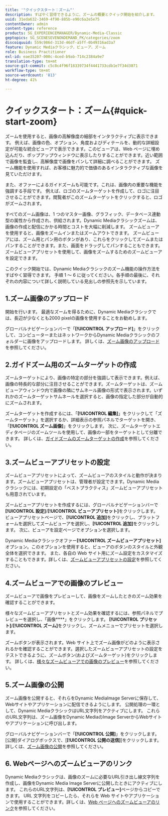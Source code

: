 ```yaml
---
title: '"クイックスタート：ズーム"'
description: すばやく習得できるように、ズームの概要とクイック開始を紹介します。
uuid: 31eda632-3469-4f90-885b-e90c6a2e5e75
contentOwner: admin
content-type: reference
products: SG_EXPERIENCEMANAGER/Dynamic-Media-Classic
geptopics: SG_SCENESEVENONDEMAND_PK/categories/zoom
discoiquuid: 559c986d-313d-46df-a5ff-0b49316ad3a7
feature: Dynamic Mediaクラシック，ビューア，ズーム
role: Business Practitioner
exl-id: eae35207-000c-4ced-b9ab-714c2384a9e7
translation-type: tm+mt
source-git-commit: c5c8c4f96f18339734f4441733cdb1e7f34d3071
workflow-type: tm+mt
source-wordcount: '813'
ht-degree: 41%

---
```


# クイックスタート：ズーム{#quick-start-zoom}

ズームを使用すると、画像の高解像度の細部をインタラクティブに表示できます。 例えば、画像の色、オプション、角度およびディテールを、動的な詳細設定が可能な統合ビューアで表示できます。このビューアは、Web ページに埋め込んだり、ポップアップウィンドウに表示したりすることができます。近い範囲で画像を監査し、高解像度で画像をパンして詳細に調べることができます。 ズーム機能を使用すれば、お客様に魅力的で価値のあるインタラクティブな画像を見ていただけます。

また、オファーによるガイドズームも可能です。これは、画像内の重要な機能を強調する手段です。 例えば、ロゴのズームターゲットを作成して、ロゴに注目させることができます。閲覧者がこのズームターゲットをクリックすると、ロゴがズームされます。

すべてのズーム画像は、1 つのマスター画像、グラフィック、データベース連動型の属性から作成され、供給されます。Dynamic Mediaクラシックズームは、画像の作成と配信にかかる時間とコストを大幅に削減します。 ズームビューアを使用すると、画像をズームインまたはズームアウトできます。 ズームビューアには、ズーム用とパン用のボタンがあり、これらをクリックしてズームまたはパンすることができます。また、画面をドラッグしてパンすることもできます。ズームビューアプリセットを使用して、画像をズームするためのズームビューアを設定できます。

このクイック開始では、Dynamic Mediaクラシックのズーム機能の操作方法をすばやく習得できます。 手順 1 ～ 6 に従ってください。各手順の最後に、それぞれの内容について詳しく説明している見出しの参照先を示しています。

## 1.ズーム画像のアップロード

開始を行います。 最適なズームを得るために、Dynamic Mediaクラシックでは、長辺が少なくとも2000 pixelの画像を使用することをお勧めします。

グローバルナビゲーションバーで「**[!UICONTROL アップロード]**」をクリックして、コンピューターまたはネットワークからDynamic Mediaクラシックのフォルダーに画像をアップロードします。 詳しくは、[ズーム画像のアップロード](uploading-zoom-images.md#uploading_zoom_images)を参照してください。

## 2.ガイドズーム用のズームターゲットの作成

ズームターゲットにより、画像の特定の部分を強調して表示できます。例えば、画像の特長的な部分に注目させることができます。ズームターゲットは、ズームビューアウィンドウ内で画像の隣にサムネール画像の形式で表示されます。いずれかのズームターゲットサムネールを選択すると、画像の指定した部分が自動的にズームされます。

ズームターゲットを作成するには、「**[!UICONTROL 編集]**」をクリックして「ズームターゲット」を選択するか、詳細表示の参照パネルでターゲットを開き、「**[!UICONTROL ズーム画像]**」をクリックします。 次に、ズームターゲットエディタページのズームツールを使用して、画像の一部をターゲットとして分離できます。 詳しくは、[ガイドズームのズームターゲットの作成](creating-zoom-targets-guided-zoom.md#creating_zoom_targets_for_guided_zoom)を参照してください。

## 3.ズームビューアプリセットの設定

ズームビューアプリセットによって、ズームビューアのスタイルと動作が決まります。ズームビューアプリセットは、管理者が設定できます。Dynamic Mediaクラシックには、初期設定の「ベストプラクティス」ズームビューアプリセットも用意されています。

ズームビューアプリセットを作成するには、グローバルナビゲーションバーで&#x200B;**[!UICONTROL 設定]**/**[!UICONTROL ビューアプリセット]**&#x200B;をクリックします。 ビューアプリセットページで、**[!UICONTROL 追加]**&#x200B;をクリックし、プラットフォームを選択してズームビューアを選択し、**[!UICONTROL 追加]**&#x200B;をクリックします。 次に、ビューアを設定ページでオプションを選択します。

Dynamic Mediaクラシックオファー&#x200B;**[!UICONTROL ズームビューアプリセット]**&#x200B;オプション。このオプションを使用すると、ビューアのボタンのスタイルと外観全体を選択できます。 また、各自の Web サイト用にズーム設定をカスタマイズすることもできます。詳しくは、[ズームビューアプリセットの設定](setting-zoom-viewer-presets.md#setting_up_zoom_viewer_presets)を参照してください。

## 4.ズームビューアでの画像のプレビュー

ズームビューアで画像をプレビューして、画像をズームしたときのズーム効果を確認することができます。

様々なズームビューアプリセットとズーム効果を確認するには、参照パネルでプレビューを選択し、「画像&#x200B;****」をクリックします。 **[!UICONTROL プリセット]**/**[!UICONTROL ズーム]**&#x200B;をクリックし、ズームメニューでプリセットを選択します。

ズームボタンが表示されます。Web サイト上でズーム画像がどのように表示されるかを確認することができます。選択したズームビューアプリセットの設定をテストできるように、ズームボタン(およびズームターゲット)をクリックします。 詳しくは、[様々なズームビューアでの画像のプレビュー](previewing-image-assets-different-zoom.md#previewing_image_assets_with_different_zoom_viewers)を参照してください。

## 5.ズーム画像の公開

ズーム画像を公開すると、それらをDynamic MediaImage Serverに保存して、Webサイトやアプリケーションに配信できるようにします。 公開処理の一環として、Dynamic MediaクラシックはURL文字列をアクティブにします。 これらのURL文字列は、ズーム画像をDynamic MediaのImage ServerからWebサイトやアプリケーションに呼び出します。

グローバルナビゲーションバーで「**[!UICONTROL 公開]**」をクリックします。[公開]ダイアログボックスで、[**[!UICONTROL 公開の送信]**]をクリックします。 詳しくは、[ズーム画像の公開](publishing-zoom-images.md#publishing_zoom_images)を参照してください。

## 6. Webページへのズームビューアのリンク

Dynamic Mediaクラシックは、画像のズームに必要なURL引き出し線文字列を作成し、画像をDynamic Media Image Serverに公開したときにアクティブにします。 これらのURL文字列は、**[!UICONTROL プレビュー]**&#x200B;ページからコピーできます。 URL 文字列をコピーしたら、それらを Web サイトやアプリケーションで使用することができます。詳しくは、[Web ページへのズームビューアのリンク](linking-zoom-viewers-web-pages.md#linking_zoom_viewers_to_your_web_pages)を参照してください。
